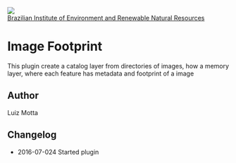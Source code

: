 <!-- IBAMA logo -->
[ibama_logo]: http://upload.wikimedia.org/wikipedia/commons/thumb/8/81/Logo_IBAMA.svg/150px-Logo_IBAMA.svg.png

![][ibama_logo]  
[Brazilian Institute of Environment and Renewable Natural Resources](http://www.ibama.gov.br)

# Image Footprint

This plugin create a catalog layer from directories of images, how a memory layer, where each feature has metadata and footprint of a image

## Author
Luiz Motta

## Changelog
- 2016-07-024
Started plugin

